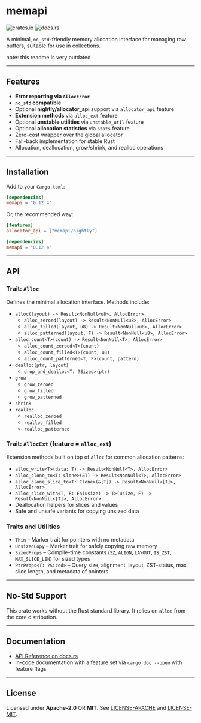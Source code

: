 # memapi

![crates.io](https://img.shields.io/crates/v/memapi.svg) ![docs.rs](https://docs.rs/memapi/badge.svg)

A minimal, `no_std`-friendly memory allocation interface for managing raw buffers, suitable for use in collections.

note: this readme is very outdated

---

## Features

* **Error reporting via `AllocError`**
* **`no_std` compatible**
* Optional **nightly/allocator_api** support via `allocator_api` feature
* **Extension methods** via `alloc_ext` feature
* Optional **unstable utilities** via `unstable_util` feature
* Optional **allocation statistics** via `stats` feature
* Zero-cost wrapper over the global allocator
* Fall-back implementation for stable Rust
* Allocation, deallocation, grow/shrink, and realloc operations

---

## Installation

Add to your `Cargo.toml`:

```toml
[dependencies]
memapi = "0.12.4"
```

Or, the recommended way:

```toml
[features]
allocator_api = ["memapi/nightly"]

[dependencies]
memapi = "0.12.4"
```

---

## API

### Trait: `Alloc`

Defines the minimal allocation interface. Methods include:

* `alloc(layout) -> Result<NonNull<u8>, AllocError>`
    * `alloc_zeroed(layout) -> Result<NonNull<u8>, AllocError>`
    * `alloc_filled(layout, u8) -> Result<NonNull<u8>, AllocError>`
    * `alloc_patterned(layout, F) -> Result<NonNull<u8>, AllocError>`
* `alloc_count<T>(count) -> Result<NonNull<T>, AllocError>`
    * `alloc_count_zeroed<T>(count)`
    * `alloc_count_filled<T>(count, u8)`
    * `alloc_count_patterned<T, F>(count, pattern)`
* `dealloc(ptr, layout)`
    * `drop_and_dealloc<T: ?Sized>(ptr)`
* `grow`
    * `grow_zeroed`
    * `grow_filled`
    * `grow_patterned`
* `shrink`
* `realloc`
    * `realloc_zeroed`
    * `realloc_filled`
    * `realloc_patterned`

### Trait: `AllocExt` (feature = `alloc_ext`)

Extension methods built on top of `Alloc` for common allocation patterns:

* `alloc_write<T>(data: T) -> Result<NonNull<T>, AllocError>`
* `alloc_clone_to<T: Clone>(&T) -> Result<NonNull<T>, AllocError>`
* `alloc_clone_slice_to<T: Clone>(&[T]) -> Result<NonNull<[T]>, AllocError>`
* `alloc_slice_with<T, F: Fn(usize) -> T>(usize, F) -> Result<NonNull<[T]>, AllocError>`
* Deallocation helpers for slices and values
* Safe and unsafe variants for copying unsized data

### Traits and Utilities

* `Thin` – Marker trait for pointers with no metadata
* `UnsizedCopy` – Marker trait for safely copying raw memory
* `SizedProps` – Compile-time constants (`SZ`, `ALIGN`, `LAYOUT`, `IS_ZST`, `MAX_SLICE_LEN`) for sized types
* `PtrProps<T: ?Sized>` – Query size, alignment, layout, ZST-status, max slice length, and metadata of pointers

---

## No-Std Support

This crate works without the Rust standard library. It relies on `alloc` from the core
distribution.

---

## Documentation

* [API Reference on docs.rs](https://docs.rs/memapi)
* In-code documentation with a feature set via `cargo doc --open` with feature flags

---

## License

Licensed under **Apache-2.0** OR **MIT**. See [LICENSE-APACHE](LICENSE-APACHE) and [LICENSE-MIT](LICENSE-MIT).
